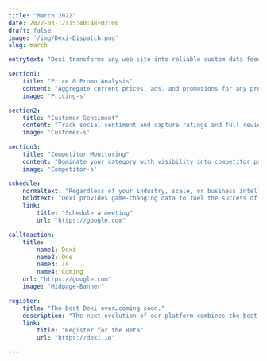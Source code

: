```yaml
---
title: "March 2022"
date: 2022-03-12T15:40:48+02:00
draft: false
image: '/img/Dexi-Dispatch.png'
slug: march

entrytext: "Dexi transforms any web site into reliable custom data feeds to power winning digital strategies. Here are some of the most common (and most powerful) Dexi use cases taking shape so far in 2022"

section1:
    title: "Price & Promo Analysis"
    content: "Aggregate current prices, ads, and promotions for any product, in any category, on any website."
    image: 'Pricing-s'

section2:
    title: "Customer Sentiment"
    content: "Track social sentiment and capture ratings and full review text from every online source."
    image: 'Customer-s'

section3:
    title: "Competitor Monitoring"
    content: "Dominate your category with visibility into competitor pricing, marketing activities, LBA, and more."
    image: 'Competitor-s'

schedule: 
    normaltext: "Regardless of your industry, scale, or business intelligence ecosystem"
    boldtext: "Dexi provides game-changing data to fuel the success of your next project."
    link:
        title: "Schedule a meeting"
        url: "https://google.com"

calltoaction:
    title:
        name1: Dexi
        name2: One
        name3: Is
        name4: Coming 
    url: "https://google.com"
    image: "Midpage-Banner"

register:
    title: "The best Dexi ever…coming soon."
    description: "The next evolution of our platform combines the best of Mozenda and Dexi. It’s the most powerful web data automation tool on Planet Earth."
    link:
        title: "Register for the Beta"
        url: "https://dexi.io"

---
```




